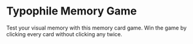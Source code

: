 # Typophile Memory Game

Test your visual memory with this memory card game. Win the game by clicking every card without clicking any twice.